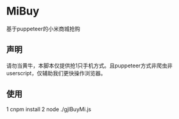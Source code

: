 # MiBuy

基于puppeteer的小米商城抢购

## 声明

请勿当黄牛，本脚本仅提供抢1只手机方式。且puppeteer方式非爬虫非userscript，仅辅助我们更快操作浏览器。

## 使用

1 cnpm install
2  node ./gjlBuyMi.js



```


